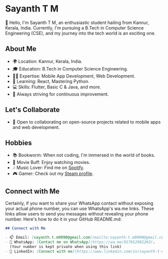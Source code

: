 # Sayanth T M 

👋 Hello, I'm Sayanth T M, an enthusiastic student hailing from Kannur, Kerala, India. Currently, I'm pursuing a B.Tech in Computer Science Engineering (CSE), and my journey into the tech world is an exciting one.

## About Me

- 🌍 Location: Kannur, Kerala, India.
- 🎓 Education: B.Tech in Computer Science Engineering.
- 👨‍💻 Expertise: Mobile App Development, Web Development.
- 🌱 Learning: React, Mastering Python.
- 💻 Skills: Flutter, Basic C & Java, and more.
- 🚀 Always striving for continuous improvement.

## Let's Collaborate

- 💞️ Open to collaborating on open-source projects related to mobile apps and web development.

## Hobbies

- 📚 Bookworm: When not coding, I'm immersed in the world of books.
- 🎥 Movie Buff: Enjoy watching movies.
- 🎶 Music Lover: Find me on [Spotify](https://open.spotify.com/user/200iwi2ev4ilm139cwlqja6ns).
- 🎮 Gamer: Check out my [Steam profile](https://steamcommunity.com/profiles/76561199091464283/).

## Connect with Me

Certainly, if you want to share your WhatsApp contact without exposing your actual phone number, you can use WhatsApp's wa.me links. These links allow users to send you messages without revealing your phone number. Here's how to do it in your GitHub README.md:

```markdown
## Connect with Me

- 📫 Email: [sayanth.t.m9090@gmail.com](mailto:sayanth.t.m9090@gmail.com).
- 📱 WhatsApp: [Contact me on WhatsApp](https://wa.me/917012902263).
  (Your number is kept private when using this link)
- 🔗 LinkedIn: [Connect with me](https://www.linkedin.com/in/sayanth-t-m-889759218/).